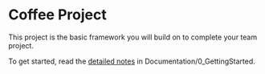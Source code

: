 # Coffee Project

This project is the basic framework you will build on to complete your team project.

To get started, read the [detailed notes](Documentation/0_GettingStarted/readme.md) in Documentation/0_GettingStarted.

